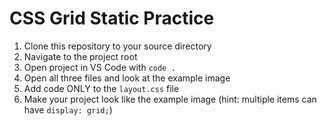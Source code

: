 # CSS Grid Static Practice

1. Clone this repository to your source directory
1. Navigate to the project root
1. Open project in VS Code with `code .`
1. Open all three files and look at the example image
1. Add code ONLY to the `layout.css` file
1. Make your project look like the example image (hint: multiple items can have `display: grid;`)
 